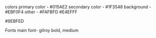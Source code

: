 
colors
primary color - #015AE2
secondary color - #1F3548
background - #EBF0F4
other - #FAFBFD
#E4EFFF

#9EBFED

Fonts
main font- gilroy 
bold, medium